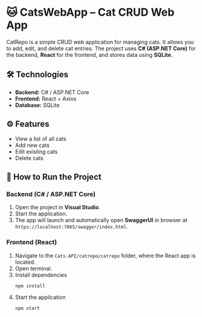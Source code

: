 # 🐱 CatsWebApp – Cat CRUD Web App

CatRepo is a simple CRUD web application for managing cats. It allows you to add, edit, and delete cat entries. The project uses **C# (ASP.NET Core)** for the backend, **React** for the frontend, and stores data using **SQLite**.
## 🛠 Technologies
- **Backend:** C# / ASP.NET Core
- **Frontend:** React + Axios
- **Database:** SQLite

## ⚙️ Features
- View a list of all cats
- Add new cats
- Edit existing cats
- Delete cats


## 🚀 How to Run the Project

### Backend (C# / ASP.NET Core)
1. Open the project in **Visual Studio**.
2. Start the application.
3. The app will launch and automatically open **SwaggerUI** in browser at `https://localhost:7065/swagger/index.html`.

### Frontend (React)
1. Navigate to the `Cats.API/catrepo/catrepo` folder, where the React app is located.
2. Open terminal.
3. Install dependencies
    ```bash
   npm install
4. Start the application
      ```bash
   npm start
